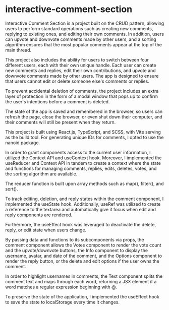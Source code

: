# interactive-comment-section
Interactive Comment Section is a project built on the CRUD pattern, allowing users to perform standard operations such as creating new comments, 
replying to existing ones, and editing their own comments. In addition, users can upvote and downvote comments made by other users, and a sorting 
algorithm ensures that the most popular comments appear at the top of the main thread.

This project also includes the ability for users to switch between four different users, each with their own unique handle. Each user can create new comments and 
replies, edit their own contributions, and upvote and downvote comments made by other users. The app is designed to ensure that users cannot edit or delete someone
else's comments or replies.

To prevent accidental deletion of comments, the project includes an extra layer of protection in the form of a modal window that pops up to confirm the user's 
intentions before a comment is deleted.

The state of the app is saved and remembered in the browser, so users can refresh the page, close the browser,
or even shut down their computer, and their comments will still be present when they return.

This project is built using React.js, TypeScript, and SCSS, with Vite serving as the build tool. For generating unique IDs for comments, I opted to use the nanoid package.

In order to grant components access to the current user information, I utilized the Context API and useContext hook. Moreover, I implemented the useReducer and Context API in tandem to create a context where the state and functions for managing comments, replies, edits, deletes, votes, and the sorting algorithm are available.

The reducer function is built upon array methods such as map(), filter(), and sort().

To track editing, deletion, and reply states within the comment component, I implemented the useState hook. Additionally, useRef was utilized to create a reference to the textarea and automatically give it focus when edit and reply components are rendered.

Furthermore, the useEffect hook was leveraged to deactivate the delete, reply, or edit state when users change.

By passing data and functions to its subcomponents via props, the comment component allows the Votes component to render the vote count and the upvote/downvote buttons, the Info component to display the username, avatar, and date of the comment, and the Options component to render the reply button, or the delete and edit options if the user owns the comment.

In order to highlight usernames in comments, the Text component splits the comment text and maps through each word, returning a JSX element if a word matches a regular expression beginning with @.

To preserve the state of the application, I implemented the useEffect hook to save the state to localStorage every time it changes.
